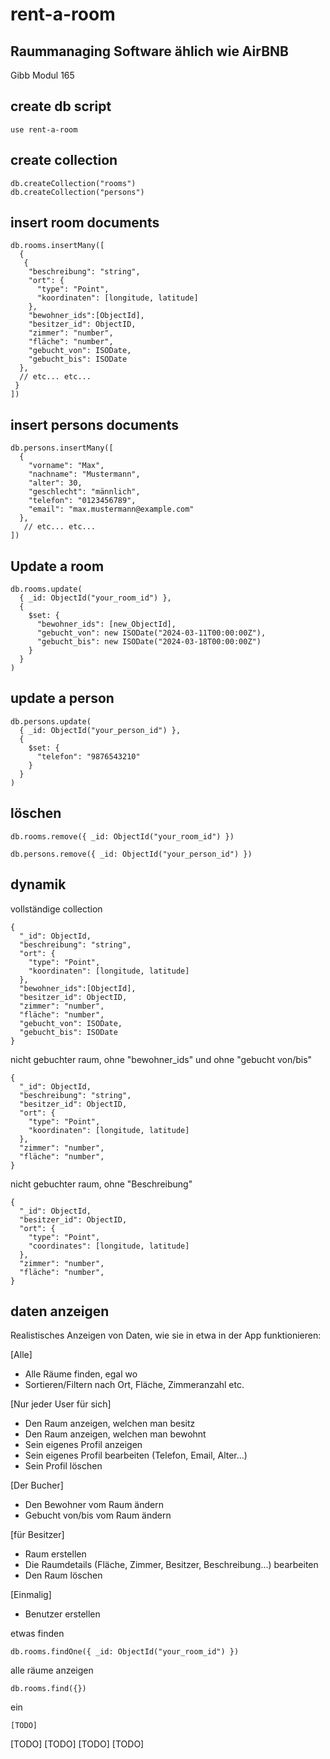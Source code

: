 # rent-a-room
## Raummanaging Software ählich wie AirBNB
Gibb Modul 165


## create db script
```
use rent-a-room
```

## create collection
```
db.createCollection("rooms")
db.createCollection("persons")
```

## insert room documents
```
db.rooms.insertMany([ 
  { 
   {
    "beschreibung": "string",
    "ort": {
      "type": "Point",
      "koordinaten": [longitude, latitude]
    },
    "bewohner_ids":[ObjectId],
    "besitzer_id": ObjectID,
    "zimmer": "number",
    "fläche": "number",
    "gebucht_von": ISODate,
    "gebucht_bis": ISODate
  },
  // etc... etc...
 }
]) 
```

## insert persons documents
``` 
db.persons.insertMany([
  {
    "vorname": "Max",
    "nachname": "Mustermann",
    "alter": 30,
    "geschlecht": "männlich",
    "telefon": "0123456789",
    "email": "max.mustermann@example.com"
  },
   // etc... etc...
])
```

## Update a room
```
db.rooms.update(
  { _id: ObjectId("your_room_id") },
  {
    $set: {
      "bewohner_ids": [new_ObjectId],
      "gebucht_von": new ISODate("2024-03-11T00:00:00Z"),
      "gebucht_bis": new ISODate("2024-03-18T00:00:00Z")
    }
  }
)
```

## update a person
```
db.persons.update(
  { _id: ObjectId("your_person_id") },
  {
    $set: {
      "telefon": "9876543210"
    }
  }
)
```

## löschen
```
db.rooms.remove({ _id: ObjectId("your_room_id") })
```
```
db.persons.remove({ _id: ObjectId("your_person_id") })
```


## dynamik

vollständige collection
```
{
  "_id": ObjectId,
  "beschreibung": "string",
  "ort": {
    "type": "Point",
    "koordinaten": [longitude, latitude]
  },
  "bewohner_ids":[ObjectId],
  "besitzer_id": ObjectID,
  "zimmer": "number",
  "fläche": "number",
  "gebucht_von": ISODate,
  "gebucht_bis": ISODate
}
```

nicht gebuchter raum, ohne "bewohner_ids" und ohne "gebucht von/bis"
```
{
  "_id": ObjectId,
  "beschreibung": "string",
  "besitzer_id": ObjectID,
  "ort": {
    "type": "Point",
    "koordinaten": [longitude, latitude]
  },
  "zimmer": "number",
  "fläche": "number",
}
```

nicht gebuchter raum, ohne "Beschreibung"
```
{
  "_id": ObjectId,
  "besitzer_id": ObjectID,
  "ort": {
    "type": "Point",
    "coordinates": [longitude, latitude]
  },
  "zimmer": "number",
  "fläche": "number",
}
```

## daten anzeigen

Realistisches Anzeigen von Daten, wie sie in etwa in der App funktionieren:

[Alle]
- Alle Räume finden, egal wo
- Sortieren/Filtern nach Ort, Fläche, Zimmeranzahl etc.

[Nur jeder User für sich]
- Den Raum anzeigen, welchen man besitz
- Den Raum anzeigen, welchen man bewohnt
- Sein eigenes Profil anzeigen
- Sein eigenes Profil bearbeiten (Telefon, Email, Alter...)
- Sein Profil löschen

[Der Bucher]
- Den Bewohner vom Raum ändern
- Gebucht von/bis vom Raum ändern

[für Besitzer]
- Raum erstellen
- Die Raumdetails (Fläche, Zimmer, Besitzer, Beschreibung...) bearbeiten
- Den Raum löschen

[Einmalig]
- Benutzer erstellen



etwas finden
```
db.rooms.findOne({ _id: ObjectId("your_room_id") })
```

alle räume anzeigen
```
db.rooms.find({})
```

ein
```
[TODO]
```
[TODO]
[TODO]
[TODO]
[TODO]
